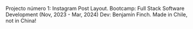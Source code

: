 Projecto número 1: Instagram Post Layout. 
Bootcamp: Full Stack Software Development (Nov, 2023 - Mar, 2024)
Dev: Benjamín Finch.
Made in Chile, not in China!
